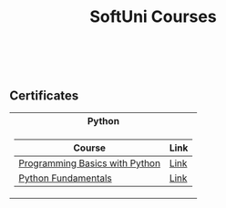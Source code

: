 # <p align="center"> SoftUni Courses <p>

<br/>
<br/>
<br/>

<h2> Certificates </h2>

<table>

<tr>
  <th> Python </th>
</tr>

<tr>
<td>

| **Course**                                                                                                                         | **Link**                                                                   |
| ---------------------------------------------------------------------------------------------------------------------------------- | -------------------------------------------------------------------------- |
| <a href="https://softuni.bg/trainings/2971/programming-basics-with-python-june-2020" > Programming Basics with Python </a>         | <a href="https://softuni.bg/certificates/details/85047/0c0ff0ae"> Link</a> |
| <a href="https://softuni.bg/trainings/3132/python-fundamentals-september-2020"> Python Fundamentals </a>                           | <a href="https://softuni.bg/certificates/details/85047/0c0ff0ae"> Link</a> |

</td>
</tr>

